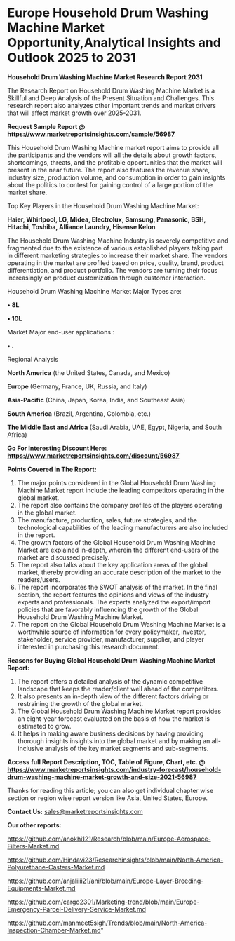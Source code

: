 # Europe Household Drum Washing Machine Market Opportunity,Analytical Insights and Outlook 2025 to 2031

<strong>Household Drum Washing Machine Market Research Report 2031</strong>

The Research Report on Household Drum Washing Machine Market is a Skillful and Deep Analysis of the Present Situation and Challenges. This research report also analyzes other important trends and market drivers that will affect market growth over 2025-2031.

<strong>Request Sample Report @ <a href=https://www.marketreportsinsights.com/sample/56987>https://www.marketreportsinsights.com/sample/56987</a></strong>

This Household Drum Washing Machine market report aims to provide all the participants and the vendors will all the details about growth factors, shortcomings, threats, and the profitable opportunities that the market will present in the near future. The report also features the revenue share, industry size, production volume, and consumption in order to gain insights about the politics to contest for gaining control of a large portion of the market share.

Top Key Players in the Household Drum Washing Machine Market:

<strong>Haier, Whirlpool, LG, Midea, Electrolux, Samsung, Panasonic, BSH, Hitachi, Toshiba, Alliance Laundry, Hisense Kelon</strong>

The Household Drum Washing Machine Industry is severely competitive and fragmented due to the existence of various established players taking part in different marketing strategies to increase their market share. The vendors operating in the market are profiled based on price, quality, brand, product differentiation, and product portfolio. The vendors are turning their focus increasingly on product customization through customer interaction.

Household Drum Washing Machine Market Major Types are:

<strong>• 8L

• 10L</strong>

Market Major end-user applications :

<strong>• .</strong>

Regional Analysis

</u><strong><b>North America</b></strong> (the United States, Canada, and Mexico)

<strong><b>Europe </b></strong>(Germany, France, UK, Russia, and Italy)

<strong><b>Asia-Pacific</b></strong> (China, Japan, Korea, India, and Southeast Asia)

<strong><b>South America</b></strong> (Brazil, Argentina, Colombia, etc.)

<strong><b>The Middle East and Africa</b></strong> (Saudi Arabia, UAE, Egypt, Nigeria, and South Africa)

<strong>Go For Interesting Discount Here: <a href=https://www.marketreportsinsights.com/discount/56987>https://www.marketreportsinsights.com/discount/56987</a></strong>

<strong>Points Covered in The Report:</strong>
<ol>
  <li>The major points considered in the Global Household Drum Washing Machine Market report include the leading competitors operating in the global market.</li>
  <li>The report also contains the company profiles of the players operating in the global market.</li>
  <li>The manufacture, production, sales, future strategies, and the technological capabilities of the leading manufacturers are also included in the report.</li>
  <li>The growth factors of the Global Household Drum Washing Machine Market are explained in-depth, wherein the different end-users of the market are discussed precisely.</li>
  <li>The report also talks about the key application areas of the global market, thereby providing an accurate description of the market to the readers/users.</li>
  <li>The report incorporates the SWOT analysis of the market. In the final section, the report features the opinions and views of the industry experts and professionals. The experts analyzed the export/import policies that are favorably influencing the growth of the Global Household Drum Washing Machine Market.</li>
  <li>The report on the Global Household Drum Washing Machine Market is a worthwhile source of information for every policymaker, investor, stakeholder, service provider, manufacturer, supplier, and player interested in purchasing this research document.</li>
</ol>
<strong>Reasons for Buying Global Household Drum Washing Machine Market Report:</strong>

<ol>
  <li>The report offers a detailed analysis of the dynamic competitive landscape that keeps the reader/client well ahead of the competitors.</li>
  <li>It also presents an in-depth view of the different factors driving or restraining the growth of the global market.</li>
  <li>The Global Household Drum Washing Machine Market report provides an eight-year forecast evaluated on the basis of how the market is estimated to grow.</li>
  <li>It helps in making aware business decisions by having providing thorough insights insights into the global market and by making an all-inclusive analysis of the key market segments and sub-segments.</li>
</ol>
<strong>Access full Report Description, TOC, Table of Figure, Chart, etc. @ <a href=https://www.marketreportsinsights.com/industry-forecast/household-drum-washing-machine-market-growth-and-size-2021-56987>https://www.marketreportsinsights.com/industry-forecast/household-drum-washing-machine-market-growth-and-size-2021-56987</a></strong>


Thanks for reading this article; you can also get individual chapter wise section or region wise report version like Asia, United States, Europe.

<strong>Contact Us:</strong>
sales@marketreportsinsights.com

<strong>Our other reports:</strong>

<a href=https://github.com/anokhi121/Research/blob/main/Europe-Aerospace-Filters-Market.md>https://github.com/anokhi121/Research/blob/main/Europe-Aerospace-Filters-Market.md</a>

<a href=https://github.com/Hindavi23/Researchinsights/blob/main/North-America-Polyurethane-Casters-Market.md>https://github.com/Hindavi23/Researchinsights/blob/main/North-America-Polyurethane-Casters-Market.md</a>

<a href=https://github.com/anjaliiii21/ani/blob/main/Europe-Layer-Breeding-Equipments-Market.md>https://github.com/anjaliiii21/ani/blob/main/Europe-Layer-Breeding-Equipments-Market.md</a>

<a href=https://github.com/cargo2301/Marketing-trend/blob/main/Europe-Emergency-Parcel-Delivery-Service-Market.md>https://github.com/cargo2301/Marketing-trend/blob/main/Europe-Emergency-Parcel-Delivery-Service-Market.md</a>

<a href=https://github.com/manmeet5sigh/Trends/blob/main/North-America-Inspection-Chamber-Market.md>https://github.com/manmeet5sigh/Trends/blob/main/North-America-Inspection-Chamber-Market.md</a>"
